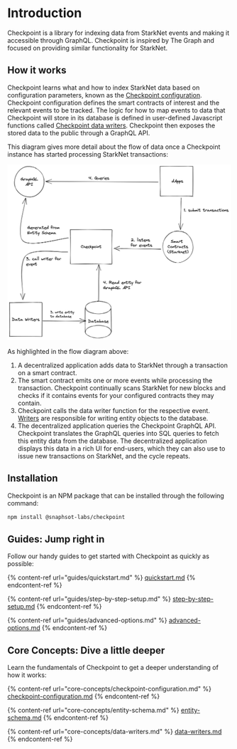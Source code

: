 # Introduction

Checkpoint is a library for indexing data from StarkNet events and making it accessible through GraphQL. Checkpoint is inspired by The Graph and focused on providing similar functionality for StarkNet.

## How it works

Checkpoint learns what and how to index StarkNet data based on configuration parameters, known as the [Checkpoint configuration](core-concepts/checkpoint-configuration.md). Checkpoint configuration defines the smart contracts of interest and the relevant events to be tracked. The logic for how to map events to data that Checkpoint will store in its database is defined in user-defined Javascript functions called [Checkpoint data writers](core-concepts/data-writers.md). Checkpoint then exposes the stored data to the public through a GraphQL API.

This diagram gives more detail about the flow of data once a Checkpoint instance has started processing StarkNet transactions:

![Checkpoint Flow Diagram](.gitbook/assets/image.png)

As highlighted in the flow diagram above:

1. A decentralized application adds data to StarkNet through a transaction on a smart contract.
2. The smart contract emits one or more events while processing the transaction. Checkpoint continually scans StarkNet for new blocks and checks if it contains events for your configured contracts they may contain.
3. Checkpoint calls the data writer function for the respective event. [Writers](core-concepts/data-writers.md) are responsible for writing entity objects to the database.
4. The decentralized application queries the Checkpoint GraphQL API. Checkpoint translates the GraphQL queries into SQL queries to fetch this entity data from the database. The decentralized application displays this data in a rich UI for end-users, which they can also use to issue new transactions on StarkNet, and the cycle repeats.

## Installation

Checkpoint is an NPM package that can be installed through the following command:

```bash
npm install @snaphsot-labs/checkpoint
```

## Guides: Jump right in

Follow our handy guides to get started with Checkpoint as quickly as possible:

{% content-ref url="guides/quickstart.md" %}
[quickstart.md](guides/quickstart.md)
{% endcontent-ref %}

{% content-ref url="guides/step-by-step-setup.md" %}
[step-by-step-setup.md](guides/step-by-step-setup.md)
{% endcontent-ref %}

{% content-ref url="guides/advanced-options.md" %}
[advanced-options.md](guides/advanced-options.md)
{% endcontent-ref %}

## Core Concepts: Dive a little deeper

Learn the fundamentals of Checkpoint to get a deeper understanding of how it works:

{% content-ref url="core-concepts/checkpoint-configuration.md" %}
[checkpoint-configuration.md](core-concepts/checkpoint-configuration.md)
{% endcontent-ref %}

{% content-ref url="core-concepts/entity-schema.md" %}
[entity-schema.md](core-concepts/entity-schema.md)
{% endcontent-ref %}

{% content-ref url="core-concepts/data-writers.md" %}
[data-writers.md](core-concepts/data-writers.md)
{% endcontent-ref %}
